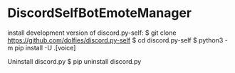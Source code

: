# DiscordSelfBotEmoteManager

install development version of discord.py-self:
$ git clone https://github.com/dolfies/discord.py-self
$ cd discord.py-self
$ python3 -m pip install -U .[voice]

Uninstall discord.py
$ pip uninstall discord.py
